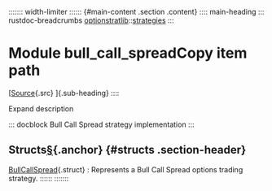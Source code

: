 ::::::: width-limiter
:::::: {#main-content .section .content}
:::: main-heading
::: rustdoc-breadcrumbs
[optionstratlib](../../index.html)::[strategies](../index.html)
:::

# Module bull_call_spreadCopy item path

[[Source](../../../src/optionstratlib/strategies/bull_call_spread.rs.html#17-2924){.src}
]{.sub-heading}
::::

Expand description

::: docblock
Bull Call Spread strategy implementation
:::

## Structs[§](#structs){.anchor} {#structs .section-header}

[BullCallSpread](struct.BullCallSpread.html "struct optionstratlib::strategies::bull_call_spread::BullCallSpread"){.struct}
:   Represents a Bull Call Spread options trading strategy.
::::::
:::::::
